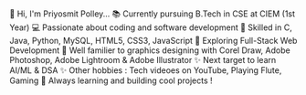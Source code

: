 👋 Hi, I'm Priyosmit Polley...
📚 Currently pursuing B.Tech in CSE at CIEM (1st Year)
💻 Passionate about coding and software development
🚀 Skilled in C, Java, Python, MySQL, HTML5, CSS3, JavaScript
🎯 Exploring Full-Stack Web Development
🚀 Well familier to graphics designing with Corel Draw, Adobe Photoshop, Adobe Lightroom & Adobe Illustrator
✨ Next target to learn AI/ML & DSA
✨ Other hobbies : Tech videoes on YouTube, Playing Flute, Gaming
🌱 Always learning and building cool projects !
<!---
Priyosmit-REPO-2025/Priyosmit-REPO-2025 is a ✨ special ✨ repository because its `README.md` (this file) appears on your GitHub profile.
You can click the Preview link to take a look at your changes.
--->
